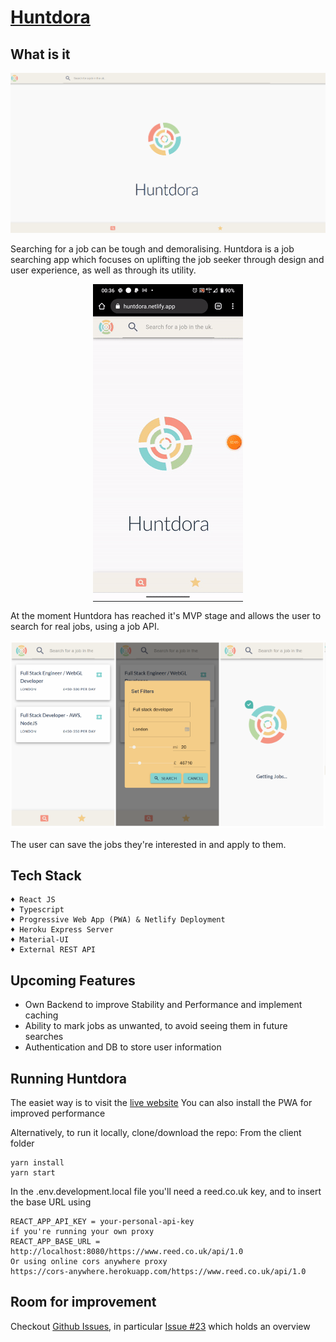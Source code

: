 # [Huntdora](https://huntdora.netlify.app/)

## What is it
<img src="https://github.com/serendatapy/huntdora/blob/master/readme_assets/Screen%20Shot%2013-12-2020%20at%2022.14.png"></img>

Searching for a job can be tough and demoralising. Huntdora is a job searching app which focuses on uplifting the job seeker through design and user experience, as well as through its utility.
<p align="center">
<img align="center" src="https://github.com/serendatapy/huntdora/blob/master/readme_assets/5abfbec86fcf93acb12125081ef3fbb809f38e42.gif"></img>
</p>
At the moment Huntdora has reached it's MVP stage and allows the user to search for real jobs, using a job API.  
<p align="center">
<img src="https://github.com/serendatapy/huntdora/blob/master/readme_assets/Screen%20Shot%2013-12-2020%20at%2022.36.png"></img>
</p>
The user can save the jobs they're interested in and apply to them. 

## Tech Stack

```
♦ React JS
♦ Typescript
♦ Progressive Web App (PWA) & Netlify Deployment
♦ Heroku Express Server
♦ Material-UI
♦ External REST API 
```
## Upcoming Features

- Own Backend to improve Stability and Performance and implement caching
- Ability to mark jobs as unwanted, to avoid seeing them in future searches
- Authentication and DB to store user information

## Running Huntdora
The easiet way is to visit the [live website](https://huntdora.netlify.app/)
You can also install the PWA for improved performance

Alternatively, to run it locally, clone/download the repo:
From the client folder

```
yarn install
yarn start
```

In the .env.development.local file you'll need a reed.co.uk key, and to insert the base URL using

```
REACT_APP_API_KEY = your-personal-api-key
if you're running your own proxy
REACT_APP_BASE_URL = http://localhost:8080/https://www.reed.co.uk/api/1.0
Or using online cors anywhere proxy
https://cors-anywhere.herokuapp.com/https://www.reed.co.uk/api/1.0
```

## Room for improvement

Checkout [Github Issues](https://github.com/serendatapy/huntdora/issues), in particular [Issue #23](https://github.com/serendatapy/huntdora/issues/23) which holds an overview
